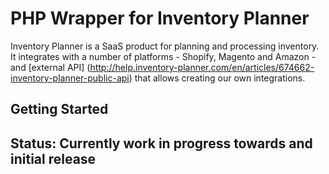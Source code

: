 # PHP Wrapper for Inventory Planner

Inventory Planner is a SaaS product for planning and processing inventory. It integrates with a number of platforms - Shopify, Magento and Amazon - and [external API] (http://help.inventory-planner.com/en/articles/674662-inventory-planner-public-api) that allows creating our own integrations.

## Getting Started




## Status: Currently work in progress towards and initial release


